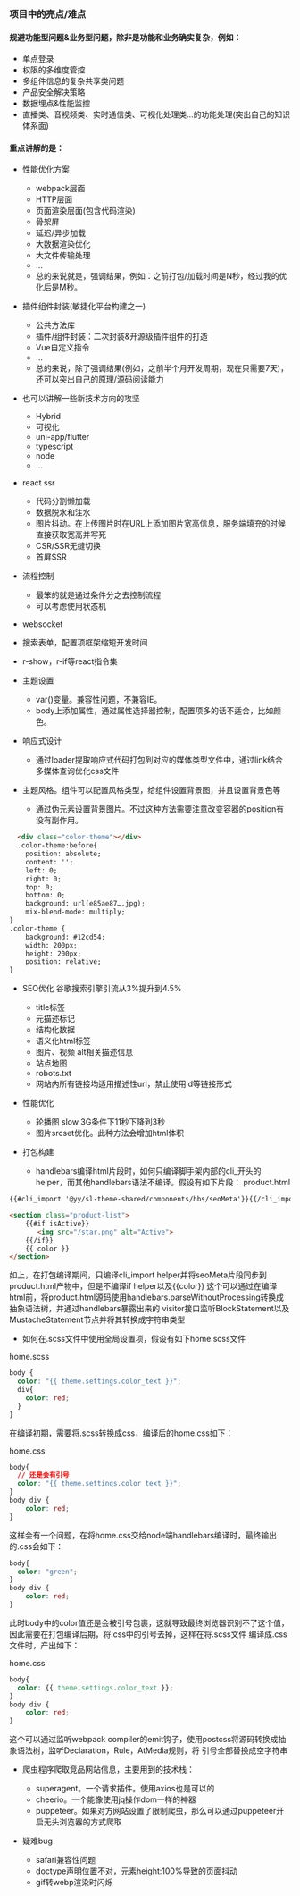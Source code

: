 ### 项目中的亮点/难点
#### 规避功能型问题&业务型问题，除非是功能和业务确实复杂，例如：
+ 单点登录
+ 权限的多维度管控
+ 多组件信息的复杂共享类问题
+ 产品安全解决策略
+ 数据埋点&性能监控
+ 直播类、音视频类、实时通信类、可视化处理类...的功能处理(突出自己的知识体系面)


#### 重点讲解的是：
- 性能优化方案
  + webpack层面
  + HTTP层面
  + 页面渲染层面(包含代码渲染)
  + 骨架屏
  + 延迟/异步加载
  + 大数据渲染优化
  + 大文件传输处理
  + ...
  + 总的来说就是，强调结果，例如：之前打包/加载时间是N秒，经过我的优化后是M秒。

- 插件组件封装(敏捷化平台构建之一)
  + 公共方法库
  + 插件/组件封装：二次封装&开源级插件组件的打造
  + Vue自定义指令
  + ...
  + 总的来说，除了强调结果(例如，之前半个月开发周期，现在只需要7天)，还可以突出自己的原理/源码阅读能力

- 也可以讲解一些新技术方向的攻坚
  + Hybrid
  + 可视化
  + uni-app/flutter
  + typescript
  + node
  + ...


- react ssr
  + 代码分割懒加载
  + 数据脱水和注水
  + 图片抖动。在上传图片时在URL上添加图片宽高信息，服务端填充的时候直接获取宽高并写死
  + CSR/SSR无缝切换
  + 首屏SSR

- 流程控制
  + 最笨的就是通过条件分之去控制流程
  + 可以考虑使用状态机

- websocket

- 搜索表单，配置项框架缩短开发时间

- r-show，r-if等react指令集

- 主题设置
  + var()变量。兼容性问题，不兼容IE。
  + body上添加属性，通过属性选择器控制，配置项多的话不适合，比如颜色。

- 响应式设计
  + 通过loader提取响应式代码打包到对应的媒体类型文件中，通过link结合多媒体查询优化css文件

- 主题风格。组件可以配置风格类型，给组件设置背景图，并且设置背景色等
  + 通过伪元素设置背景图片。不过这种方法需要注意改变容器的position有没有副作用。
```html
  <div class="color-theme"></div>
  .color-theme:before{
    position: absolute;
    content: '';
    left: 0;
    right: 0;
    top: 0;
    bottom: 0;
    background: url(e85ae87….jpg);
    mix-blend-mode: multiply;
}
.color-theme {
    background: #12cd54;
    width: 200px;
    height: 200px;
    position: relative;
}
```



- SEO优化
谷歌搜索引擎引流从3%提升到4.5%
  + title标签
  + 元描述标记
  + 结构化数据
  + 语义化html标签
  + 图片、视频 alt相关描述信息
  + 站点地图
  + robots.txt
  + 网站内所有链接均适用描述性url，禁止使用id等链接形式

- 性能优化
  + 轮播图 slow 3G条件下11秒下降到3秒
  + 图片srcset优化。此种方法会增加html体积

- 打包构建
  + handlebars编译html片段时，如何只编译脚手架内部的cli_开头的helper，而其他handlebars语法不编译。假设有如下片段：
product.html
```html
{{#cli_import '@yy/sl-theme-shared/components/hbs/seoMeta'}}{{/cli_import}}

<section class="product-list">
    {{#if isActive}}
       <img src="/star.png" alt="Active">
    {{/if}}
    {{ color }}
</section>
```
如上，在打包编译期间，只编译cli_import helper并将seoMeta片段同步到product.html产物中，但是不编译if helper以及{{color}}
这个可以通过在编译html前，将product.html源码使用handlebars.parseWithoutProcessing转换成抽象语法树，并通过handlebars暴露出来的
visitor接口监听BlockStatement以及MustacheStatement节点并将其转换成字符串类型

  + 如何在.scss文件中使用全局设置项，假设有如下home.scss文件

home.scss
```scss
body {
  color: "{{ theme.settings.color_text }}";
  div{
  	color: red;
  }
}
```
在编译初期，需要将.scss转换成css，编译后的home.css如下：

home.css
```css
body{
  // 还是会有引号
  color: "{{ theme.settings.color_text }}";
}
body div {
 	color: red;
}
```
这样会有一个问题，在将home.css交给node端handlebars编译时，最终输出的.css会如下：
```css
body{
  color: "green";
}
body div {
 	color: red;
}
```
此时body中的color值还是会被引号包裹，这就导致最终浏览器识别不了这个值，因此需要在打包编译后期，将.css中的引号去掉，这样在将.scss文件
编译成.css文件时，产出如下：

home.css
```css
body{
  color: {{ theme.settings.color_text }};
}
body div {
 	color: red;
}
```

这个可以通过监听webpack compiler的emit钩子，使用postcss将源码转换成抽象语法树，监听Declaration，Rule，AtMedia规则，将
引号全部替换成空字符串


- 爬虫程序爬取竞品网站信息，主要用到的技术栈：
  + superagent。一个请求插件。使用axios也是可以的
  + cheerio。一个能像使用jq操作dom一样的神器
  + puppeteer。如果对方网站设置了限制爬虫，那么可以通过puppeteer开启无头浏览器的方式爬取

- 疑难bug
  + safari兼容性问题
  + doctype声明位置不对，元素height:100%导致的页面抖动
  + gif转webp渲染时闪烁
